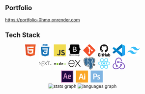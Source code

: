 ## Portfolio
https://portfolio-0hmq.onrender.com

## Tech Stack

<div align="center">
    <img src="https://github.com/devicons/devicon/blob/master/icons/html5/html5-original.svg" title="HTML5" alt="HTML" width="40" height="40"/>&nbsp;
    <img src="https://github.com/devicons/devicon/blob/master/icons/css3/css3-plain-wordmark.svg" title="CSS3" alt="CSS" width="40" height="40"/>&nbsp;
    <img src="https://github.com/devicons/devicon/blob/master/icons/javascript/javascript-original.svg" title="Javascript" alt="Javascript" width="40" height="40">&nbsp;
    <img src="https://github.com/devicons/devicon/blob/master/icons/bootstrap/bootstrap-plain-wordmark.svg" title="Bootstrap" alt="Bootstrap" width="40" height="40"/>&nbsp;
    <img src="https://github.com/devicons/devicon/blob/master/icons/git/git-plain.svg" title="Git" alt="Git" width="40" height="40">&nbsp;
      <img src="https://github.com/devicons/devicon/blob/master/icons/github/github-original-wordmark.svg" title="GitHub" alt="GitHub" width="40" height="40">&nbsp;
      <img src="https://github.com/devicons/devicon/blob/master/icons/vscode/vscode-original.svg" title="GitHub" alt="GitHub" width="40" height="40">&nbsp;
    <img src="https://github.com/devicons/devicon/blob/master/icons/tailwindcss/tailwindcss-plain.svg" title="GitHub" alt="GitHub" width="40" height="40">&nbsp;
  <br>
    <img src="https://github.com/devicons/devicon/blob/master/icons/nextjs/nextjs-original-wordmark.svg" title="GitHub" alt="GitHub" width="40" height="40">&nbsp;
    <img src="https://github.com/devicons/devicon/blob/master/icons/nodejs/nodejs-original-wordmark.svg" title="GitHub" alt="GitHub" width="40" height="40">&nbsp;
    <img src="https://github.com/devicons/devicon/blob/master/icons/express/express-original.svg" title="GitHub" alt="GitHub" width="40" height="40">&nbsp;
      <img src="https://github.com/devicons/devicon/blob/master/icons/postgresql/postgresql-original.svg" title="GitHub" alt="GitHub" width="40" height="40">&nbsp;
    <img src="https://github.com/devicons/devicon/blob/master/icons/react/react-original.svg" title="GitHub" alt="GitHub" width="40" height="40">&nbsp;
    <img src="https://github.com/devicons/devicon/blob/master/icons/redux/redux-original.svg" title="GitHub" alt="GitHub" width="40" height="40">&nbsp;
  <br>
    <img src="https://github.com/devicons/devicon/blob/master/icons/aftereffects/aftereffects-original.svg" title="GitHub" alt="GitHub" width="40" height="40">&nbsp;
    <img src="https://github.com/devicons/devicon/blob/master/icons/illustrator/illustrator-plain.svg" title="GitHub" alt="GitHub" width="40" height="40">&nbsp;
    <img src="https://github.com/devicons/devicon/blob/master/icons/photoshop/photoshop-plain.svg" title="GitHub" alt="GitHub" width="40" height="40">&nbsp;
</div>

<div align="center">
  <img src="https://github-readme-stats.vercel.app/api?username=Jatin010700&hide_title=false&hide_rank=false&show_icons=true&include_all_commits=true&count_private=true&disable_animations=false&theme=dracula&locale=en&hide_border=false&order=1" height="150" alt="stats graph"  />
  <img src="https://github-readme-stats.vercel.app/api/top-langs?username=Jatin010700&locale=en&hide_title=false&layout=compact&card_width=320&langs_count=5&theme=dracula&hide_border=false&order=2" height="150" alt="languages graph"  />
</div>
